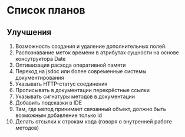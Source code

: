 # Список планов

## Улучшения
1. Возможность создания и удаление дополнительных полей.
2. Распознавание меток времени в атрибутах сущности на основе консутруктора Date
3. Оптимизация расхода оперативной памяти
4. Переход на jsdoc или более современные системы документирования
5. Указывать HTTP-статус соединения
6. Прописывать в документации перекрёстные ссылки
7. Указывать сигнатуры методов в документации
8. Добавить подсказки в IDE
9. Там, где метод принимает связанный объект, должно быть возможным добавление 
только id
10. Делать отсылки к строкам кода (говоря о внутренней работе методов)
